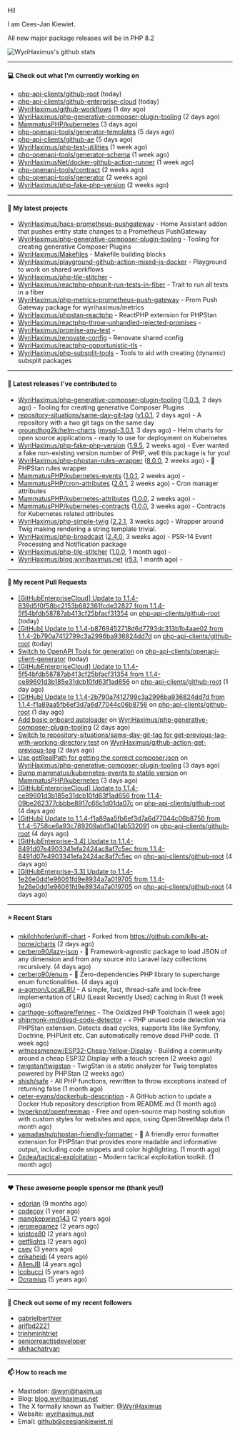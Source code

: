 Hi!

I am Cees-Jan Kiewiet.

All new major package releases will be in PHP 8.2

![WyriHaximus's github stats](https://github-readme-stats.vercel.app/api?username=WyriHaximus&show_icons=true)

---

#### 💻 Check out what I'm currently working on

- [php-api-clients/github-root](https://github.com/php-api-clients/github-root) (today)
- [php-api-clients/github-enterprise-cloud](https://github.com/php-api-clients/github-enterprise-cloud) (today)
- [WyriHaximus/github-workflows](https://github.com/WyriHaximus/github-workflows) (1 day ago)
- [WyriHaximus/php-generative-composer-plugin-tooling](https://github.com/WyriHaximus/php-generative-composer-plugin-tooling) (2 days ago)
- [MammatusPHP/kubernetes](https://github.com/MammatusPHP/kubernetes) (3 days ago)
- [php-openapi-tools/generator-templates](https://github.com/php-openapi-tools/generator-templates) (5 days ago)
- [php-api-clients/github-ae](https://github.com/php-api-clients/github-ae) (5 days ago)
- [WyriHaximus/php-test-utilities](https://github.com/WyriHaximus/php-test-utilities) (1 week ago)
- [php-openapi-tools/generator-schema](https://github.com/php-openapi-tools/generator-schema) (1 week ago)
- [WyriHaximusNet/docker-github-action-runner](https://github.com/WyriHaximusNet/docker-github-action-runner) (1 week ago)
- [php-openapi-tools/contract](https://github.com/php-openapi-tools/contract) (2 weeks ago)
- [php-openapi-tools/generator](https://github.com/php-openapi-tools/generator) (2 weeks ago)
- [WyriHaximus/php-fake-php-version](https://github.com/WyriHaximus/php-fake-php-version) (2 weeks ago)

---

#### 🌱 My latest projects

- [WyriHaximus/hacs-prometheus-pushgateway](https://github.com/WyriHaximus/hacs-prometheus-pushgateway) - Home Assistant addon that pushes entity state changes to a Prometheus PushGateway
- [WyriHaximus/php-generative-composer-plugin-tooling](https://github.com/WyriHaximus/php-generative-composer-plugin-tooling) - Tooling for creating generative Composer Plugins
- [WyriHaximus/Makefiles](https://github.com/WyriHaximus/Makefiles) - Makefile building blocks
- [WyriHaximus/playground-github-action-mixed-js-docker](https://github.com/WyriHaximus/playground-github-action-mixed-js-docker) - Playground to work on shared workflows
- [WyriHaximus/php-tile-stitcher](https://github.com/WyriHaximus/php-tile-stitcher) - 
- [WyriHaximus/reactphp-phpunit-run-tests-in-fiber](https://github.com/WyriHaximus/reactphp-phpunit-run-tests-in-fiber) - Trait to run all tests in a fiber
- [WyriHaximus/php-metrics-prometheus-push-gateway](https://github.com/WyriHaximus/php-metrics-prometheus-push-gateway) - Prom Push Gateway package for wyrihaximus/metrics
- [WyriHaximus/phpstan-reactphp](https://github.com/WyriHaximus/phpstan-reactphp) - ReactPHP extension for PHPStan
- [WyriHaximus/reactphp-throw-unhandled-rejected-promises](https://github.com/WyriHaximus/reactphp-throw-unhandled-rejected-promises) - 
- [WyriHaximus/promise-any-test](https://github.com/WyriHaximus/promise-any-test) - 
- [WyriHaximus/renovate-config](https://github.com/WyriHaximus/renovate-config) - Renovate shared config
- [WyriHaximus/reactphp-opportunistic-tls](https://github.com/WyriHaximus/reactphp-opportunistic-tls) - 
- [WyriHaximus/php-subsplit-tools](https://github.com/WyriHaximus/php-subsplit-tools) - Tools to aid with creating (dynamic) subsplit packages

---

#### 🔭 Latest releases I've contributed to

- [WyriHaximus/php-generative-composer-plugin-tooling](https://github.com/WyriHaximus/php-generative-composer-plugin-tooling) ([1.0.3](https://github.com/WyriHaximus/php-generative-composer-plugin-tooling/releases/tag/1.0.3), 2 days ago) - Tooling for creating generative Composer Plugins
- [repository-situations/same-day-git-tag](https://github.com/repository-situations/same-day-git-tag) ([v1.0.1](https://github.com/repository-situations/same-day-git-tag/releases/tag/v1.0.1), 2 days ago) - A repository with a two git tags on the same day
- [groundhog2k/helm-charts](https://github.com/groundhog2k/helm-charts) ([mysql-3.0.1](https://github.com/groundhog2k/helm-charts/releases/tag/mysql-3.0.1), 3 days ago) - Helm charts for open source applications - ready to use for deployment on Kubernetes
- [WyriHaximus/php-fake-php-version](https://github.com/WyriHaximus/php-fake-php-version) ([1.9.5](https://github.com/WyriHaximus/php-fake-php-version/releases/tag/1.9.5), 2 weeks ago) - Ever wanted a fake non-existing version number of PHP, well this package is for you!
- [WyriHaximus/php-phpstan-rules-wrapper](https://github.com/WyriHaximus/php-phpstan-rules-wrapper) ([8.0.0](https://github.com/WyriHaximus/php-phpstan-rules-wrapper/releases/tag/8.0.0), 2 weeks ago) - 🌯 PHPStan rules wrapper
- [MammatusPHP/kubernetes-events](https://github.com/MammatusPHP/kubernetes-events) ([1.0.1](https://github.com/MammatusPHP/kubernetes-events/releases/tag/1.0.1), 2 weeks ago) - 
- [MammatusPHP/cron-attributes](https://github.com/MammatusPHP/cron-attributes) ([2.0.1](https://github.com/MammatusPHP/cron-attributes/releases/tag/2.0.1), 2 weeks ago) - Cron manager attributes
- [MammatusPHP/kubernetes-attributes](https://github.com/MammatusPHP/kubernetes-attributes) ([1.0.0](https://github.com/MammatusPHP/kubernetes-attributes/releases/tag/1.0.0), 2 weeks ago) - 
- [MammatusPHP/kubernetes-contracts](https://github.com/MammatusPHP/kubernetes-contracts) ([1.0.0](https://github.com/MammatusPHP/kubernetes-contracts/releases/tag/1.0.0), 3 weeks ago) - Contracts for Kubernetes related attributes
- [WyriHaximus/php-simple-twig](https://github.com/WyriHaximus/php-simple-twig) ([2.2.1](https://github.com/WyriHaximus/php-simple-twig/releases/tag/2.2.1), 3 weeks ago) - Wrapper around Twig making rendering a string template trivial.
- [WyriHaximus/php-broadcast](https://github.com/WyriHaximus/php-broadcast) ([2.4.0](https://github.com/WyriHaximus/php-broadcast/releases/tag/2.4.0), 3 weeks ago) - PSR-14 Event Processing and Notification package
- [WyriHaximus/php-tile-stitcher](https://github.com/WyriHaximus/php-tile-stitcher) ([1.0.0](https://github.com/WyriHaximus/php-tile-stitcher/releases/tag/1.0.0), 1 month ago) - 
- [WyriHaximus/blog.wyrihaximus.net](https://github.com/WyriHaximus/blog.wyrihaximus.net) ([r53](https://github.com/WyriHaximus/blog.wyrihaximus.net/releases/tag/r53), 1 month ago) - 

---

#### 🔨 My recent Pull Requests

- [[GitHubEnterpriseCloud] Update to 1.1.4-839d5f0f58bc2153b682361fcde32827 from 1.1.4-5f54bfdb58787ab413cf25bfacf31354](https://github.com/php-api-clients/github-root/pull/1349) on [php-api-clients/github-root](https://github.com/php-api-clients/github-root) (today)
- [[GitHub] Update to 1.1.4-b8769452718d6d7793dc313b1b4aae02 from 1.1.4-2b790a7412799c3a2996ba936824dd7d](https://github.com/php-api-clients/github-root/pull/1348) on [php-api-clients/github-root](https://github.com/php-api-clients/github-root) (today)
- [Switch to OpenAPI Tools for generation](https://github.com/php-api-clients/openapi-client-generator/pull/218) on [php-api-clients/openapi-client-generator](https://github.com/php-api-clients/openapi-client-generator) (today)
- [[GitHubEnterpriseCloud] Update to 1.1.4-5f54bfdb58787ab413cf25bfacf31354 from 1.1.4-ce89601d3b185e31dcb10fd63f1ad656](https://github.com/php-api-clients/github-root/pull/1347) on [php-api-clients/github-root](https://github.com/php-api-clients/github-root) (1 day ago)
- [[GitHub] Update to 1.1.4-2b790a7412799c3a2996ba936824dd7d from 1.1.4-f1a89aa5fb6ef3d7a6d77044c06b8756](https://github.com/php-api-clients/github-root/pull/1346) on [php-api-clients/github-root](https://github.com/php-api-clients/github-root) (1 day ago)
- [Add basic onboard autoloader](https://github.com/WyriHaximus/php-generative-composer-plugin-tooling/pull/19) on [WyriHaximus/php-generative-composer-plugin-tooling](https://github.com/WyriHaximus/php-generative-composer-plugin-tooling) (2 days ago)
- [Switch to repository-situations/same-day-git-tag for get-previous-tag-with-working-directory test](https://github.com/WyriHaximus/github-action-get-previous-tag/pull/57) on [WyriHaximus/github-action-get-previous-tag](https://github.com/WyriHaximus/github-action-get-previous-tag) (2 days ago)
- [Use getRealPath for getting the correct composer.json](https://github.com/WyriHaximus/php-generative-composer-plugin-tooling/pull/18) on [WyriHaximus/php-generative-composer-plugin-tooling](https://github.com/WyriHaximus/php-generative-composer-plugin-tooling) (3 days ago)
- [Bump mammatus/kubernetes-events to stable version](https://github.com/MammatusPHP/kubernetes/pull/4) on [MammatusPHP/kubernetes](https://github.com/MammatusPHP/kubernetes) (3 days ago)
- [[GitHubEnterpriseCloud] Update to 1.1.4-ce89601d3b185e31dcb10fd63f1ad656 from 1.1.4-09be262377cbbbe8917c66c1d01da07c](https://github.com/php-api-clients/github-root/pull/1345) on [php-api-clients/github-root](https://github.com/php-api-clients/github-root) (4 days ago)
- [[GitHub] Update to 1.1.4-f1a89aa5fb6ef3d7a6d77044c06b8756 from 1.1.4-5758ce6a93c789209abf3a01ab532091](https://github.com/php-api-clients/github-root/pull/1344) on [php-api-clients/github-root](https://github.com/php-api-clients/github-root) (4 days ago)
- [[GitHubEnterprise-3.4] Update to 1.1.4-8491d07e4903341efa2424ac8af7c5ec from 1.1.4-8491d07e4903341efa2424ac8af7c5ec](https://github.com/php-api-clients/github-root/pull/1343) on [php-api-clients/github-root](https://github.com/php-api-clients/github-root) (4 days ago)
- [[GitHubEnterprise-3.3] Update to 1.1.4-1e26e0dd1e96061fd9e8934a7a019705 from 1.1.4-1e26e0dd1e96061fd9e8934a7a019705](https://github.com/php-api-clients/github-root/pull/1342) on [php-api-clients/github-root](https://github.com/php-api-clients/github-root) (4 days ago)

---

#### ⭐ Recent Stars

- [mkilchhofer/unifi-chart](https://github.com/mkilchhofer/unifi-chart) - Forked from https://github.com/k8s-at-home/charts (2 days ago)
- [cerbero90/lazy-json](https://github.com/cerbero90/lazy-json) - 🐼 Framework-agnostic package to load JSON of any dimension and from any source into Laravel lazy collections recursively. (4 days ago)
- [cerbero90/enum](https://github.com/cerbero90/enum) - 🎲 Zero-dependencies PHP library to supercharge enum functionalities. (4 days ago)
- [a-agmon/LocalLRU](https://github.com/a-agmon/LocalLRU) - A simple, fast, thread-safe and lock-free implementation of LRU (Least Recently Used) caching in Rust (1 week ago)
- [carthage-software/fennec](https://github.com/carthage-software/fennec) - The Oxidized PHP Toolchain (1 week ago)
- [shipmonk-rnd/dead-code-detector](https://github.com/shipmonk-rnd/dead-code-detector) - 💀 PHP unused code detection via PHPStan extension. Detects dead cycles, supports libs like Symfony, Doctrine, PHPUnit etc. Can automatically remove dead PHP code. (1 week ago)
- [witnessmenow/ESP32-Cheap-Yellow-Display](https://github.com/witnessmenow/ESP32-Cheap-Yellow-Display) - Building a community around a cheap ESP32 Display with a touch screen (2 weeks ago)
- [twigstan/twigstan](https://github.com/twigstan/twigstan) - TwigStan is a static analyzer for Twig templates powered by PHPStan (2 weeks ago)
- [shish/safe](https://github.com/shish/safe) - All PHP functions, rewritten to throw exceptions instead of returning false (1 month ago)
- [peter-evans/dockerhub-description](https://github.com/peter-evans/dockerhub-description) - A GitHub action to update a Docker Hub repository description from README.md (1 month ago)
- [hyperknot/openfreemap](https://github.com/hyperknot/openfreemap) - Free and open-source map hosting solution with custom styles for websites and apps, using OpenStreetMap data (1 month ago)
- [yamadashy/phpstan-friendly-formatter](https://github.com/yamadashy/phpstan-friendly-formatter) - 🤝 A friendly error formatter extension for PHPStan that provides more readable and informative output, including code snippets and color highlighting. (1 month ago)
- [0xdea/tactical-exploitation](https://github.com/0xdea/tactical-exploitation) - Modern tactical exploitation toolkit. (1 month ago)

---

#### ❤️ These awesome people sponsor me (thank you!)

- [edorian](https://github.com/edorian) (9 months ago)
- [codecov](https://github.com/codecov) (1 year ago)
- [mangkepwing143](https://github.com/mangkepwing143) (2 years ago)
- [jeromegamez](https://github.com/jeromegamez) (2 years ago)
- [kristos80](https://github.com/kristos80) (2 years ago)
- [getflights](https://github.com/getflights) (2 years ago)
- [csev](https://github.com/csev) (3 years ago)
- [erikaheidi](https://github.com/erikaheidi) (4 years ago)
- [AllenJB](https://github.com/AllenJB) (4 years ago)
- [lcobucci](https://github.com/lcobucci) (5 years ago)
- [Ocramius](https://github.com/Ocramius) (5 years ago)

---

#### 👯 Check out some of my recent followers

- [gabrielberthier](https://github.com/gabrielberthier)
- [arifbd2221](https://github.com/arifbd2221)
- [trinhminhtriet](https://github.com/trinhminhtriet)
- [seniorreactjsdeveloper](https://github.com/seniorreactjsdeveloper)
- [alkhachatryan](https://github.com/alkhachatryan)

---

#### 📫 How to reach me

- Mastodon: [@wyri@haxim.us](https://toot-toot.wyrihaxim.us/@wyri)
- Blog: [blog.wyrihaximus.net](https://blog.wyrihaximus.net/)
- The X formally known as Twitter: [@WyriHaximus](https://twitter.com/WyriHaximus)
- Website: [wyrihaximus.net](https://wyrihaximus.net/)
- Email: [github@ceesjankiewiet.nl](mailto:github@ceesjankiewiet.nl)
